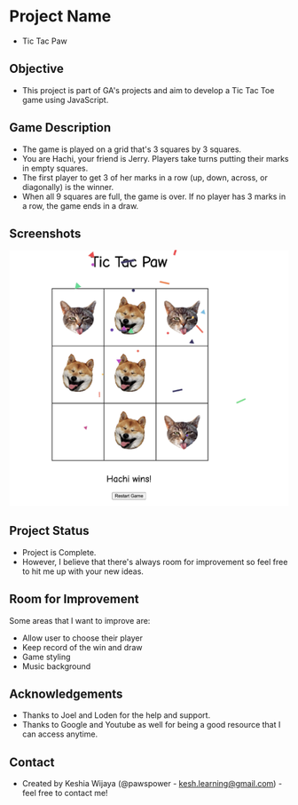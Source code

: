 # Project Name
- Tic Tac Paw

## Objective
- This project is part of GA's projects and aim to develop a Tic Tac Toe game using JavaScript.

## Game Description
- The game is played on a grid that's 3 squares by 3 squares.
- You are Hachi, your friend is Jerry. Players take turns putting their marks in empty squares.
- The first player to get 3 of her marks in a row (up, down, across, or diagonally) is the winner.
- When all 9 squares are full, the game is over. If no player has 3 marks in a row, the game ends in a draw.

## Screenshots
![](images/screenshot.png)

## Project Status
- Project is Complete.
- However, I believe that there's always room for improvement so feel free to hit me up with your new ideas.

## Room for Improvement
Some areas that I want to improve are:
- Allow user to choose their player
- Keep record of the win and draw
- Game styling
- Music background

## Acknowledgements
- Thanks to Joel and Loden for the help and support.
- Thanks to Google and Youtube as well for being a good resource that I can access anytime.

## Contact
- Created by Keshia Wijaya (@pawspower - kesh.learning@gmail.com) - feel free to contact me!












